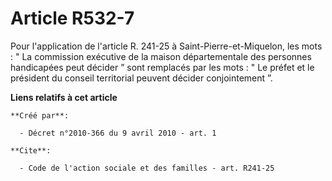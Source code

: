# Article R532-7

Pour l'application de l'article R. 241-25 à Saint-Pierre-et-Miquelon, les mots : " La commission exécutive de la maison
départementale des personnes handicapées peut décider ” sont remplacés par les mots : " Le préfet et le président du conseil
territorial peuvent décider conjointement ”.

**Liens relatifs à cet article**

	**Créé par**:

	  - Décret n°2010-366 du 9 avril 2010 - art. 1

	**Cite**:

	  - Code de l'action sociale et des familles - art. R241-25
